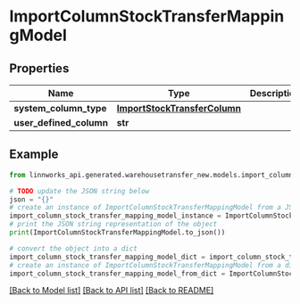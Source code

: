 # ImportColumnStockTransferMappingModel


## Properties

Name | Type | Description | Notes
------------ | ------------- | ------------- | -------------
**system_column_type** | [**ImportStockTransferColumn**](ImportStockTransferColumn.md) |  | [optional] 
**user_defined_column** | **str** |  | [optional] 

## Example

```python
from linnworks_api.generated.warehousetransfer_new.models.import_column_stock_transfer_mapping_model import ImportColumnStockTransferMappingModel

# TODO update the JSON string below
json = "{}"
# create an instance of ImportColumnStockTransferMappingModel from a JSON string
import_column_stock_transfer_mapping_model_instance = ImportColumnStockTransferMappingModel.from_json(json)
# print the JSON string representation of the object
print(ImportColumnStockTransferMappingModel.to_json())

# convert the object into a dict
import_column_stock_transfer_mapping_model_dict = import_column_stock_transfer_mapping_model_instance.to_dict()
# create an instance of ImportColumnStockTransferMappingModel from a dict
import_column_stock_transfer_mapping_model_from_dict = ImportColumnStockTransferMappingModel.from_dict(import_column_stock_transfer_mapping_model_dict)
```
[[Back to Model list]](../README.md#documentation-for-models) [[Back to API list]](../README.md#documentation-for-api-endpoints) [[Back to README]](../README.md)


